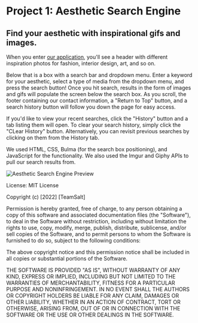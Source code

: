 # Project 1: Aesthetic Search Engine
## Find your aesthetic with inspirational gifs and images.

When you enter [our application](https://dvidal1209.github.io/project-1/), you'll see a header with different inspiration photos for fashion, 
interior design, art, and so on. 

Below that is a box with a search bar and dropdown menu. Enter a keyword for your aesthetic, select a type of media
from the dropdown menu, and press the search button! Once you hit search, results in the form of images and gifs will
populate the screen below the search box. As you scroll, the footer containing our contact information, a "Return to
Top" button, and a search history button will follow you down the page for easy access. 

If you'd like to view your recent searches, click the "History" button and a tab listing them will open. To clear your 
search history, simply click the "CLear History" button. Alternatively, you can revisit previous searches by clicking
on them from the History tab. 

We used HTML, CSS, Bulma (for the search box positioning), and JavaScript for the functionality. We also used the
Imgur and Giphy APIs to pull our search results from. 


![Aesthetic Search Engine Preview](https://github.com/DVidal1209/project-1/blob/petra2/Project%20Screenshot.png?raw=true)

License:
MIT License

Copyright (c) [2022] [TeamSalt]

Permission is hereby granted, free of charge, to any person obtaining a copy
of this software and associated documentation files (the "Software"), to deal
in the Software without restriction, including without limitation the rights
to use, copy, modify, merge, publish, distribute, sublicense, and/or sell
copies of the Software, and to permit persons to whom the Software is
furnished to do so, subject to the following conditions:

The above copyright notice and this permission notice shall be included in all
copies or substantial portions of the Software.

THE SOFTWARE IS PROVIDED "AS IS", WITHOUT WARRANTY OF ANY KIND, EXPRESS OR
IMPLIED, INCLUDING BUT NOT LIMITED TO THE WARRANTIES OF MERCHANTABILITY,
FITNESS FOR A PARTICULAR PURPOSE AND NONINFRINGEMENT. IN NO EVENT SHALL THE
AUTHORS OR COPYRIGHT HOLDERS BE LIABLE FOR ANY CLAIM, DAMAGES OR OTHER
LIABILITY, WHETHER IN AN ACTION OF CONTRACT, TORT OR OTHERWISE, ARISING FROM,
OUT OF OR IN CONNECTION WITH THE SOFTWARE OR THE USE OR OTHER DEALINGS IN THE
SOFTWARE.
